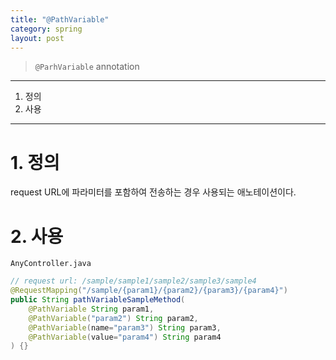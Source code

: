 ```yaml
---
title: "@PathVariable"
category: spring
layout: post
---
```


> `@ParhVariable` annotation

***

1. 정의
2. 사용

***

# 1. 정의
request URL에 파라미터를 포함하여 전송하는 경우 사용되는 애노테이션이다.

# 2. 사용
`AnyController.java`
```java
// request url: /sample/sample1/sample2/sample3/sample4
@RequestMapping("/sample/{param1}/{param2}/{param3}/{param4}")
public String pathVariableSampleMethod(
    @PathVariable String param1,
    @PathVariable("param2") String param2,
    @PathVariable(name="param3") String param3,
    @PathVariable(value="param4") String param4
) {}
```